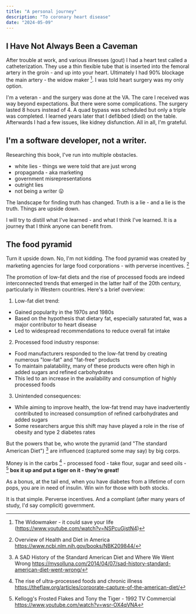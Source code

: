 ```yaml
---
title: "A personal journey"
description: "To coronary heart disease"
date: "2024-05-09"
---
```


## I Have Not Always Been a Caveman

After trouble at work, and various illnesses (gout) I had a heart test called a catheterization. They use a thin flexible tube that is inserted into the femoral artery in the groin - and up into your heart. Ultimately I had 90% blockage the main artery - the widow maker [^1]. I was told heart surgery was 
my only option.

I'm a veteran - and the surgery was done at the VA. The care I received was way beyond expectations. But there were some complications. The surgery lasted 8 hours instead of 4. A quad bypass was scheduled but only a triple was completed. I learned years later that I defibbed (died) on the table. Afterwards I had a few issues, like kidney disfunction. All in all, I'm grateful.

## I'm a software developer, not a writer.

Researching this book, I've run into multiple obstacles.

- white lies - things we were told that are just wrong
- propaganda - aka marketing
- government misrepresentations
- outright lies
- not being a writer 😛

The landscape for finding truth has changed. Truth is a lie - and a lie is the truth. Things are upside down.

I will try to distill what I've learned - and what I think I've learned. It is a journey  that I think anyone can benefit from. 

## The food pyramid 

Turn it upside down. No, I'm not kidding. The food pyramid was created by marketing agencies for large food corporations - with perverse incentives. [^2]

The promotion of low-fat diets and the rise of processed foods are indeed interconnected trends that emerged in the latter half of the 20th century, particularly in Western countries. Here's a brief overview:

1. Low-fat diet trend:
- Gained popularity in the 1970s and 1980s
- Based on the hypothesis that dietary fat, especially saturated fat, was a major contributor to heart disease
- Led to widespread recommendations to reduce overall fat intake

2. Processed food industry response:
- Food manufacturers responded to the low-fat trend by creating numerous "low-fat" and "fat-free" products
- To maintain palatability, many of these products were often high in added sugars and refined carbohydrates
- This led to an increase in the availability and consumption of highly processed foods

3. Unintended consequences:
- While aiming to improve health, the low-fat trend may have inadvertently contributed to increased consumption of refined carbohydrates and added sugars
- Some researchers argue this shift may have played a role in the rise of obesity and type 2 diabetes rates


But the powers that be, who wrote the pyramid (and "The standard American Diet") [^3] are influenced (captured some may say) by big corps. 

Money is in the carbs [^4] - processed food - take flour, sugar and seed oils - [^5] **box it up and put a tiger on it - they're great!**

As a bonus, at the tail end, when you have diabetes from a lifetime of corn pops, you are in need of insulin. Win win for those with both stocks.

It is that simple. Perverse incentives. And a compliant (after many years of study, I'd say complicit) government.


[^1]: The Widowmaker - it could save your life  (https://www.youtube.com/watch?v=NSPcuGjstN4)


[^2]: Overview of Health and Diet in America https://www.ncbi.nlm.nih.gov/books/NBK209844/

[^3]: A SAD History of the Standard American Diet and Where We Went Wrong https://mysolluna.com/2014/04/07/sad-history-standard-american-diet-went-wrong/


[^4]:  The rise of ultra-processed foods and chronic illness https://theflaw.org/articles/corporate-capture-of-the-american-diet/


[^5]: Kellogg's Frosted Flakes and Tony the Tiger - 1992 TV Commercial https://www.youtube.com/watch?v=wsr-OX4qVNA



